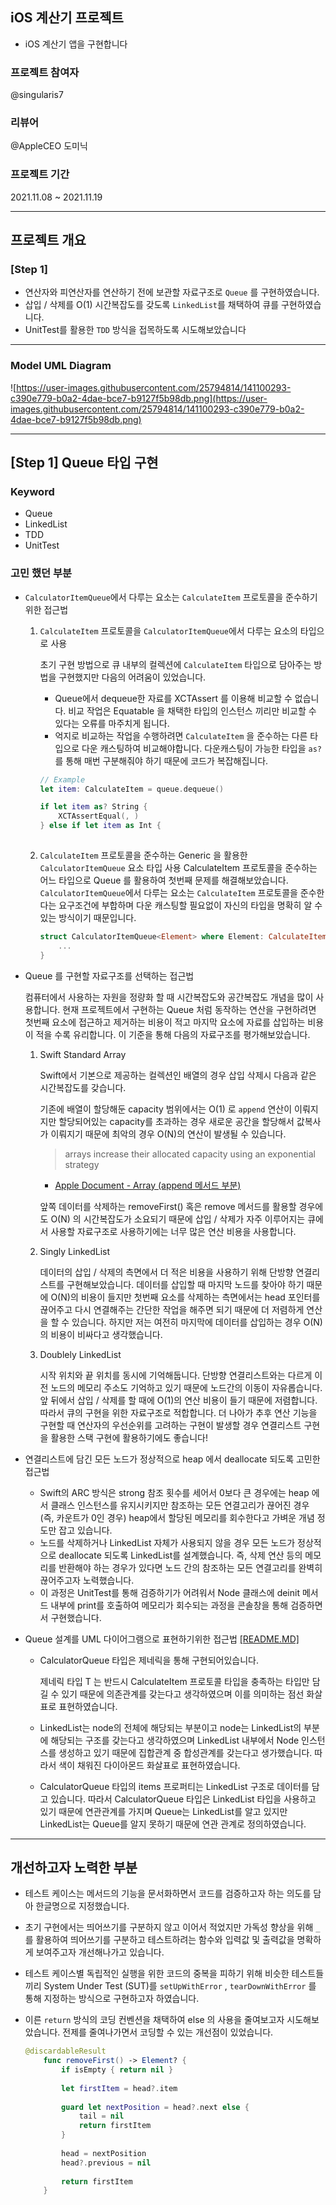 ## **iOS 계산기 프로젝트**

- iOS 계산기 앱을 구현합니다

### **프로젝트 참여자**

@singularis7

### **리뷰어**

@AppleCEO 도미닉

### **프로젝트 기간**

2021.11.08 ~ 2021.11.19

---

## **프로젝트 개요**

### **[Step 1]**

- 연산자와 피연산자를 연산하기 전에 보관할 자료구조로 `Queue` 를 구현하였습니다.
- 삽입 / 삭제를 O(1) 시간복잡도를 갖도록 `LinkedList`를 채택하여 큐를 구현하였습니다.
- UnitTest를 활용한 `TDD` 방식을 접목하도록 시도해보았습니다

---

### **Model UML Diagram**

![https://user-images.githubusercontent.com/25794814/141100293-c390e779-b0a2-4dae-bce7-b9127f5b98db.png](https://user-images.githubusercontent.com/25794814/141100293-c390e779-b0a2-4dae-bce7-b9127f5b98db.png)

---

## [Step 1] **Queue 타입 구현**

### Keyword

- Queue
- LinkedList
- TDD
- UnitTest

### 고민 했던 부분

- `CalculatorItemQueue`에서 다루는 요소는 `CalculateItem` 프로토콜을 준수하기위한 접근법
    1. `CalculateItem` 프로토콜을 `CalculatorItemQueue`에서 다루는 요소의 타입으로 사용
        
        초기 구현 방법으로 큐 내부의 컬렉션에 `CalculateItem` 타입으로 담아주는 방법을 구현했지만 다음의 어려움이 있었습니다.
        
        - Queue에서 dequeue한 자료를 XCTAssert 를 이용해 비교할 수 없습니다. 비교 작업은 Equatable 을 채택한 타입의 인스턴스 끼리만 비교할 수 있다는 오류를 마주치게 됩니다.
        - 억지로 비교하는 작업을 수행하려면 `CalculateItem` 을 준수하는 다른 타입으로 다운 캐스팅하여 비교해야합니다. 다운캐스팅이 가능한 타입을 `as?` 를 통해 매번 구분해줘야 하기 때문에 코드가 복잡해집니다.
        
        ```swift
        // Example
        let item: CalculateItem = queue.dequeue()
        
        if let item as? String {
            XCTAssertEqual(, )
        } else if let item as Int {
           
        ```
        
    2. `CalculateItem` 프로토콜을 준수하는 Generic 을 활용한 `CalculatorItemQueue` 요소 타입 사용
    CalculateItem 프로토콜을 준수하는 어느 타입으로 Queue 를 활용하여 첫번째 문제를 해결해보았습니다. `CalculatorItemQueue`에서 다루는 요소는 `CalculateItem` 프로토콜을 준수한다는 요구조건에 부합하며 다운 캐스팅할 필요없이 자신의 타입을 명확히 알 수 있는 방식이기 때문입니다.
        
        ```swift
        struct CalculatorItemQueue<Element> where Element: CalculateItem {
        	...
        }
        ```
        
    
- Queue 를 구현할 자료구조를 선택하는 접근법
    
    컴퓨터에서 사용하는 자원을 정량화 할 때 시간복잡도와 공간복잡도 개념을 많이 사용합니다. 현재 프로젝트에서 구현하는 Queue 처럼 동작하는 연산을 구현하려면 첫번째 요소에 접근하고 제거하는 비용이 적고 마지막 요소에 자료를 삽입하는 비용이 적을 수록 유리합니다. 이 기준을 통해 다음의 자료구조를 평가해보았습니다.
    
    1. Swift Standard Array
        
        Swift에서 기본으로 제공하는 컬렉션인 배열의 경우 삽입 삭제시 다음과 같은 시간복잡도를 갖습니다.
        
        기존에 배열이 할당해둔 capacity 범위에서는 O(1) 로 `append` 연산이 이뤄지지만 할당되어있는 capacity를 초과하는 경우 새로운 공간을 할당해서 값복사가 이뤄지기 때문에 최악의 경우 O(N)의 연산이 발생될 수 있습니다.
        
        > arrays increase their allocated capacity using an exponential strategy
        - [Apple Document - Array (append 메서드 부분)](https://developer.apple.com/documentation/swift/array/3126937-append)
        > 
        
        앞쪽 데이터를 삭제하는 removeFirst() 혹은 remove 메서드를 활용할 경우에도 O(N) 의 시간복잡도가 소요되기 때문에 삽입 / 삭제가 자주 이루어지는 큐에서 사용할 자료구조로 사용하기에는 너무 많은 연산 비용을 사용합니다.
        
    2. Singly LinkedList
        
        데이터의 삽입 / 삭제의 측면에서 더 적은 비용을 사용하기 위해 단방향 연결리스트를 구현해보았습니다. 데이터를 삽입할 때 마지막 노드를 찾아야 하기 때문에 O(N)의 비용이 들지만 첫번째 요소를 삭제하는 측면에서는 head 포인터를 끊어주고 다시 연결해주는 간단한 작업을 해주면 되기 때문에 더 저렴하게 연산을 할 수 있습니다. 하지만 저는 여전히 마지막에 데이터를 삽입하는 경우 O(N)의 비용이 비싸다고 생각했습니다.
        
    3. Doublely LinkedList
        
        시작 위치와 끝 위치를 동시에 기억해둡니다. 단방향 연결리스트와는 다르게 이전 노드의 메모리 주소도 기억하고 있기 때문에 노드간의 이동이 자유롭습니다. 앞 뒤에서 삽입 / 삭제를 할 때에 O(1)의 연산 비용이 들기 때문에 저렴합니다. 따라서 큐의 구현을 위한 자료구조로 적합합니다. 더 나아가 추후 연산 기능을 구현할 때 연산자의 우선순위를 고려하는 구현이 발생할 경우 연결리스트 구현을 활용한 스택 구현에 활용하기에도 좋습니다!
        
- 연결리스트에 담긴 모든 노드가 정상적으로 heap 에서 deallocate 되도록 고민한 접근법
    - Swift의 ARC 방식은 strong 참조 횟수를 세어서 0보다 큰 경우에는 heap 에서 클래스 인스턴스를 유지시키지만 참조하는 모든 연결고리가 끊어진 경우 (즉, 카운트가 0인 경우) heap에서 할당된 메모리를 회수한다고 가벼운 개념 정도만 잡고 있습니다.
    - 노드를 삭제하거나 LinkedList 자체가 사용되지 않을 경우 모든 노드가 정상적으로 deallocate 되도록 LinkedList를 설계했습니다. 즉, 삭제 연산 등의 메모리를 반환해야 하는 경우가 있다면 노드 간의 참조하는 모든 연결고리를 완벽히 끊어주고자 노력했습니다.
    - 이 과정은 UnitTest를 통해 검증하기가 어려워서 Node 클래스에 deinit 메서드 내부에 print를 호출하여 메모리가 회수되는 과정을 콘솔창을 통해 검증하면서 구현했습니다.
        
        
- Queue 설계를 UML 다이어그램으로 표현하기위한 접근법 [[README.MD]](https://github.com/smart8612/ios-calculator-app/tree/4-smart8612)
    - CalculatorQueue 타입은 제네릭을 통해 구현되어있습니다.
        
        제네릭 타입 T 는 반드시 CalculateItem 프로토콜 타입을 충족하는 타입만 담길 수 있기 때문에 의존관계를 갖는다고 생각하였으며 이를 의미하는 점선 화살표로 표현하였습니다.
        
    - LinkedList는 node의 전체에 해당되는 부분이고 node는 LinkedList의 부분에 해당되는 구조를 갖는다고 생각하였으며 LinkedList 내부에서 Node 인스턴스를 생성하고 있기 때문에 집합관계 중 합성관계를 갖는다고 생가했습니다. 따라서 색이 채워진 다이아몬드 화살표로 표현하였습니다.
    - CalculatorQueue 타입의 items 프로퍼티는 LinkedList 구조로 데이터를 담고 있습니다. 따라서 CalculatorQueue 타입은 LinkedList 타입을 사용하고 있기 때문에 연관관계를 가지며 Queue는 LinkedList를 알고 있지만 LinkedList는 Queue를 알지 못하기 때문에 연관 관계로 정의하였습니다.

---

## 개선하고자 노력한 부분

- 테스트 케이스는 메서드의 기능을 문서화하면서 코드를 검증하고자 하는 의도를 담아 한글명으로 지정했습니다.
- 초기 구현에서는 띄어쓰기를 구분하지 않고 이어서 적었지만 가독성 향상을 위해 `_` 를 활용하여 띄어쓰기를 구분하고 테스트하려는 함수와 입력값 및 출력값을 명확하게 보여주고자 개선해나가고 있습니다.
- 테스트 케이스별 독립적인 실행을 위한 코드의 중복을 피하기 위해 비슷한 테스트들끼리 System Under Test (SUT)를 `setUpWithError` ,  `tearDownWithError` 를 통해 지정하는 방식으로 구현하고자 하였습니다.
- 이른 `return` 방식의 코딩 컨벤션을 채택하여 else 의 사용을 줄여보고자 시도해보았습니다. 전제를 줄여나가면서 코딩할 수 있는 개선점이 있었습니다.
    
    ```swift
    @discardableResult
        func removeFirst() -> Element? {
            if isEmpty { return nil }
            
            let firstItem = head?.item
            
            guard let nextPosition = head?.next else {
                tail = nil
                return firstItem
            }
            
            head = nextPosition
            head?.previous = nil
            
            return firstItem
        }
    ```
